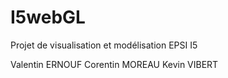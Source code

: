 # I5webGL

Projet de visualisation et modélisation EPSI I5

Valentin ERNOUF
Corentin MOREAU
Kevin VIBERT
